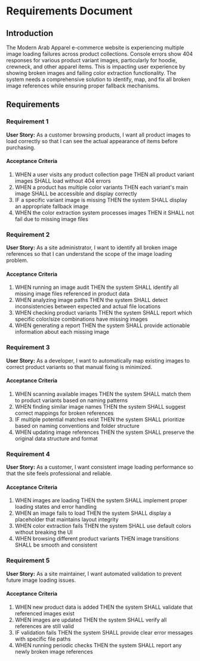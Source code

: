 # Requirements Document

## Introduction

The Modern Arab Apparel e-commerce website is experiencing multiple image loading failures across product collections. Console errors show 404 responses for various product variant images, particularly for hoodie, crewneck, and other apparel items. This is impacting user experience by showing broken images and failing color extraction functionality. The system needs a comprehensive solution to identify, map, and fix all broken image references while ensuring proper fallback mechanisms.

## Requirements

### Requirement 1

**User Story:** As a customer browsing products, I want all product images to load correctly so that I can see the actual appearance of items before purchasing.

#### Acceptance Criteria

1. WHEN a user visits any product collection page THEN all product variant images SHALL load without 404 errors
2. WHEN a product has multiple color variants THEN each variant's main image SHALL be accessible and display correctly
3. IF a specific variant image is missing THEN the system SHALL display an appropriate fallback image
4. WHEN the color extraction system processes images THEN it SHALL not fail due to missing image files

### Requirement 2

**User Story:** As a site administrator, I want to identify all broken image references so that I can understand the scope of the image loading problem.

#### Acceptance Criteria

1. WHEN running an image audit THEN the system SHALL identify all missing image files referenced in product data
2. WHEN analyzing image paths THEN the system SHALL detect inconsistencies between expected and actual file locations
3. WHEN checking product variants THEN the system SHALL report which specific color/size combinations have missing images
4. WHEN generating a report THEN the system SHALL provide actionable information about each missing image

### Requirement 3

**User Story:** As a developer, I want to automatically map existing images to correct product variants so that manual fixing is minimized.

#### Acceptance Criteria

1. WHEN scanning available images THEN the system SHALL match them to product variants based on naming patterns
2. WHEN finding similar image names THEN the system SHALL suggest correct mappings for broken references
3. IF multiple potential matches exist THEN the system SHALL prioritize based on naming conventions and folder structure
4. WHEN updating image references THEN the system SHALL preserve the original data structure and format

### Requirement 4

**User Story:** As a customer, I want consistent image loading performance so that the site feels professional and reliable.

#### Acceptance Criteria

1. WHEN images are loading THEN the system SHALL implement proper loading states and error handling
2. WHEN an image fails to load THEN the system SHALL display a placeholder that maintains layout integrity
3. WHEN color extraction fails THEN the system SHALL use default colors without breaking the UI
4. WHEN browsing different product variants THEN image transitions SHALL be smooth and consistent

### Requirement 5

**User Story:** As a site maintainer, I want automated validation to prevent future image loading issues.

#### Acceptance Criteria

1. WHEN new product data is added THEN the system SHALL validate that referenced images exist
2. WHEN images are updated THEN the system SHALL verify all references are still valid
3. IF validation fails THEN the system SHALL provide clear error messages with specific file paths
4. WHEN running periodic checks THEN the system SHALL report any newly broken image references